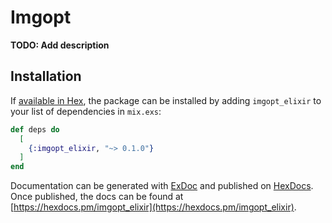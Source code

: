 # Imgopt

**TODO: Add description**

## Installation

If [available in Hex](https://hex.pm/docs/publish), the package can be installed
by adding `imgopt_elixir` to your list of dependencies in `mix.exs`:

```elixir
def deps do
  [
    {:imgopt_elixir, "~> 0.1.0"}
  ]
end
```

Documentation can be generated with [ExDoc](https://github.com/elixir-lang/ex_doc)
and published on [HexDocs](https://hexdocs.pm). Once published, the docs can
be found at [https://hexdocs.pm/imgopt_elixir](https://hexdocs.pm/imgopt_elixir).

